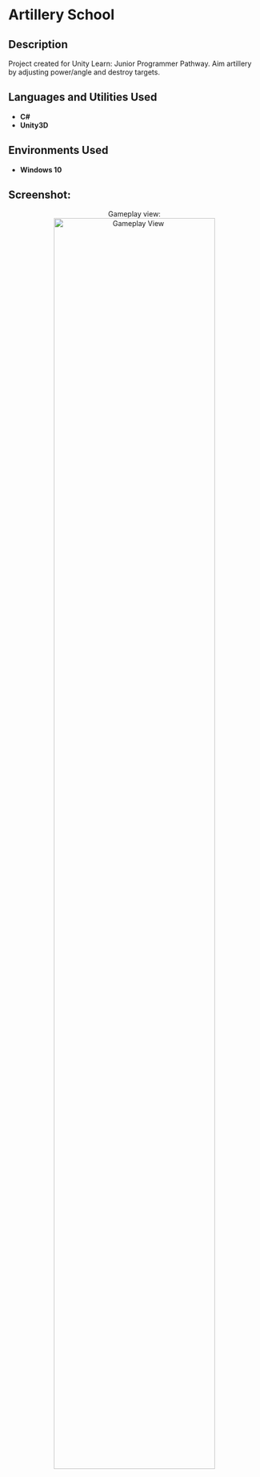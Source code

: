 <h1>Artillery School</h1>

<h2>Description</h2>
Project created for Unity Learn: Junior Programmer Pathway.
Aim artillery by adjusting power/angle and destroy targets.
<br />


<h2>Languages and Utilities Used</h2>

- <b>C#</b> 
- <b>Unity3D</b>

<h2>Environments Used </h2>

- <b>Windows 10</b>

<h2>Screenshot:</h2>

<p align="center">
Gameplay view: <br/>
<img src="https://i.imgur.com/UqwcpGv.png" height="80%" width="80%" alt="Gameplay View"/>
<br/>
</p>

<!--
 ```diff
- text in red
+ text in green
! text in orange
# text in gray
@@ text in purple (and bold)@@
```
--!>
